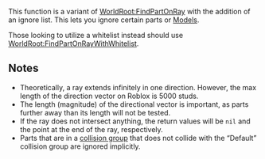 This function is a variant of [WorldRoot:FindPartOnRay](https://developer.roblox.com/en-us/api-reference/function/WorldRoot/FindPartOnRay) with the addition of an ignore list. This lets you ignore certain parts or [Models](https://developer.roblox.com/en-us/api-reference/class/Model).

Those looking to utilize a whitelist instead should use [WorldRoot:FindPartOnRayWithWhitelist](https://developer.roblox.com/en-us/api-reference/function/WorldRoot/FindPartOnRayWithWhitelist).

Notes
-----

*   Theoretically, a ray extends infinitely in one direction. However, the max length of the direction vector on Roblox is 5000 studs.
*   The length (magnitude) of the directional vector is important, as parts further away than its length will not be tested.
*   If the ray does not intersect anything, the return values will be `nil` and the point at the end of the ray, respectively.
*   Parts that are in a [collision group](https://developer.roblox.com/en-us/articles/collision-filtering) that does not collide with the “Default” collision group are ignored implicitly.